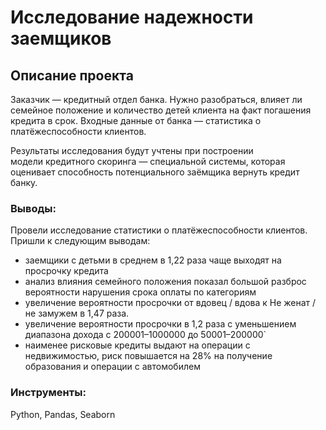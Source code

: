 # Исследование надежности заемщиков

## Описание проекта

Заказчик — кредитный отдел банка. Нужно разобраться, влияет ли семейное положение и количество детей клиента на факт погашения кредита в срок. Входные данные от банка — статистика о платёжеспособности клиентов.

Результаты исследования будут учтены при построении модели кредитного скоринга — специальной системы, которая оценивает способность потенциального заёмщика вернуть кредит банку.

### Выводы:
Провели исследование статистики о платёжеспособности клиентов. Пришли к следующим выводам:

- заемщики с детьми в среднем в 1,22 раза чаще выходят на просрочку кредита
- анализ влияния семейного положения показал большой разброс вероятности нарушения срока оплаты по категориям
- увеличениe вероятности просрочки от вдовец / вдова к Не женат / не замужем в 1,47 раза.
- увеличениe вероятности просрочки в 1,2 раза с уменьшением диапазона дохода с 200001–1000000  до  50001–200000`
- наименее рисковые кредиты выдают на операции с недвижимостью, риск повышается на 28% на получение образования и операции с автомобилем


### Инструменты:

Python, Pandas, Seaborn